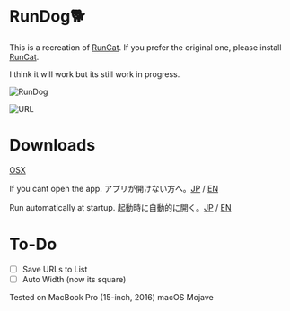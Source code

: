 # RunDog🐕
This is a recreation of [RunCat](https://itunes.apple.com/nz/app/runcat/id1429033973?mt=12&ref=producthunt).
If you prefer the original one, please install [RunCat](https://itunes.apple.com/nz/app/runcat/id1429033973?mt=12&ref=producthunt).

I think it will work but its still work in progress.

![RunDog](https://imgur.com/FCPXbmO.gif)

![URL](https://imgur.com/m2crui3.gif)

# Downloads
[OSX](https://github.com/taoshotaro/RunDog/releases/download/1.0/RunDog.dmg)

If you cant open the app. アプリが開けない方へ。[JP](https://support.apple.com/kb/PH25088?locale=ja_JP) / [EN](https://support.apple.com/kb/PH25088?locale=en_US)

Run automatically at startup. 起動時に自動的に開く。[JP](https://support.apple.com/kb/PH25590?locale=ja_JP) / [EN](https://support.apple.com/kb/PH25590?locale=en_US)
# To-Do

- [ ] Save URLs to List
- [ ] Auto Width (now its square)

Tested on MacBook Pro (15-inch, 2016) macOS Mojave
